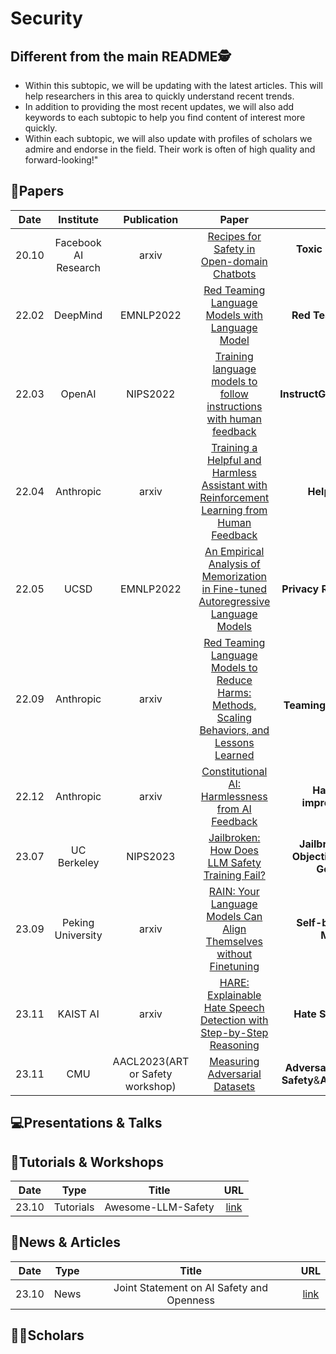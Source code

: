 # Security

## Different from the main README🕵️

- Within this subtopic, we will be updating with the latest articles. This will help researchers in this area to quickly understand recent trends.
- In addition to providing the most recent updates, we will also add keywords to each subtopic to help you find content of interest more quickly.
- Within each subtopic, we will also update with profiles of scholars we admire and endorse in the field. Their work is often of high quality and forward-looking!"

## 📑Papers

| Date  |      Institute       |           Publication            |                                                                                            Paper                                                                                            |                                      Keywords                                      |
|:-----:|:--------------------:|:--------------------------------:|:-------------------------------------------------------------------------------------------------------------------------------------------------------------------------------------------:|:----------------------------------------------------------------------------------:|
| 20.10 | Facebook AI Research |              arxiv               |                                                       [Recipes for Safety in Open-domain Chatbots](https://arxiv.org/abs/2010.07079)                                                        |                         **Toxic Behavior**&**Open-domain**                         |
| 22.02 |       DeepMind       |            EMNLP2022             |                                              [Red Teaming Language Models with Language Model](https://aclanthology.org/2022.emnlp-main.225/)                                               |                           **Red Teaming**&**Harm Test**                            |
| 22.03 |        OpenAI        |             NIPS2022             | [Training language models to follow instructions with human feedback](https://proceedings.neurips.cc/paper_files/paper/2022/hash/b1efde53be364a73914f58805a001731-Abstract-Conference.html) |                       **InstructGPT**&**RLHF**&**Harmless**                        |
| 22.04 |      Anthropic       |              arxiv               |                                [Training a Helpful and Harmless Assistant with Reinforcement Learning from Human Feedback](https://arxiv.org/abs/2204.05862)                                |                              **Helpful**&**Harmless**                              |
| 22.05 |         UCSD         |            EMNLP2022             |                             [An Empirical Analysis of Memorization in Fine-tuned Autoregressive Language Models](https://aclanthology.org/2022.emnlp-main.119/)                             |                         **Privacy Risks**&**Memorization**                         |
| 22.09 |      Anthropic       |              arxiv               |                              [Red Teaming Language Models to Reduce Harms: Methods, Scaling Behaviors, and Lessons Learned](https://arxiv.org/abs/2209.07858)                               |                      **Red Teaming**&**Harmless**&**Helpful**                      |
| 22.12 |      Anthropic       |              arxiv               |                                                    [Constitutional AI: Harmlessness from AI Feedback](https://arxiv.org/abs/2212.08073)                                                     |                    **Harmless**&**Self-improvement**&**RLAIF**                     |
| 23.07 |     UC Berkeley      |             NIPS2023             |                                                     [Jailbroken: How Does LLM Safety Training Fail?](https://arxiv.org/abs/2307.02483)                                                      |        **Jailbreak**&**Competing Objectives**&**Mismatched Generalization**        |
| 23.09 |  Peking University   |              arxiv               |                                           [RAIN: Your Language Models Can Align Themselves without Finetuning](https://arxiv.org/abs/2309.07124)                                            |                      **Self-boosting**&**Rewind Mechanisms**                       |
| 23.11 |       KAIST AI       |              arxiv               |                                           [HARE: Explainable Hate Speech Detection with Step-by-Step Reasoning](https://arxiv.org/abs/2311.00321)                                           |                           **Hate Speech**&**Detection**                            |
| 23.11 |         CMU          | AACL2023(ART or Safety workshop) |                                                             [Measuring Adversarial Datasets](https://arxiv.org/abs/2311.03566)                                                              |         **Adversarial Robustness**&**AI Safety**&**Adversarial Datasets**          |



## 💻Presentations & Talks


## 📖Tutorials & Workshops

| Date  |   Type    |       Title        |                         URL                          |
|:-----:|:---------:|:------------------:|:----------------------------------------------------:|
| 23.10 | Tutorials | Awesome-LLM-Safety | [link](https://github.com/ydyjya/Awesome-LLM-Safety) |

## 📰News & Articles

| Date  |   Type    |       Title        |                         URL                          |
|:-----:|:---------:|:------------------:|:----------------------------------------------------:|
| 23.10 | News | Joint Statement on AI Safety and Openness | [link](https://open.mozilla.org/letter/) |

## 🧑‍🏫Scholars
